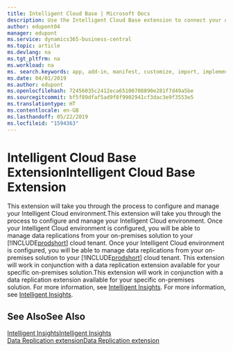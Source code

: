 ```yaml
---
title: Intelligent Cloud Base | Microsoft Docs
description: Use the Intelligent Cloud Base extension to connect your on-premises solution with Business Central online.
author: edupont04
manager: edupont
ms.service: dynamics365-business-central
ms.topic: article
ms.devlang: na
ms.tgt_pltfrm: na
ms.workload: na
ms. search.keywords: app, add-in, manifest, customize, import, implement
ms.date: 04/01/2019
ms.author: edupont
ms.openlocfilehash: 72456035c2412eca65100708890e281f7d49a5be
ms.sourcegitcommit: bf5f89dfaf5ad9f8f9902941cf3dac3e9f3553e5
ms.translationtype: HT
ms.contentlocale: en-GB
ms.lasthandoff: 05/22/2019
ms.locfileid: "1594363"
---
```

# <a name="intelligent-cloud-base-extension"></a><span data-ttu-id="2e929-103">Intelligent Cloud Base Extension</span><span class="sxs-lookup"><span data-stu-id="2e929-103">Intelligent Cloud Base Extension</span></span>

<span data-ttu-id="2e929-104">This extension will take you through the process to configure and manage your Intelligent Cloud environment.</span><span class="sxs-lookup"><span data-stu-id="2e929-104">This extension will take you through the process to configure and manage your Intelligent Cloud environment.</span></span><span data-ttu-id="2e929-105"> Once your Intelligent Cloud environment is configured, you will be able to manage data replications from your on-premises solution to your [!INCLUDE[prodshort](includes/prodshort.md)] cloud tenant.</span><span class="sxs-lookup"><span data-stu-id="2e929-105"> Once your Intelligent Cloud environment is configured, you will be able to manage data replications from your on-premises solution to your [!INCLUDE[prodshort](includes/prodshort.md)] cloud tenant.</span></span> <span data-ttu-id="2e929-106">This extension will work in conjunction with a data replication extension available for your specific on-premises solution.</span><span class="sxs-lookup"><span data-stu-id="2e929-106">This extension will work in conjunction with a data replication extension available for your specific on-premises solution.</span></span><span data-ttu-id="2e929-107"> For more information, see [Intelligent Insights](about-intelligent-cloud.md).</span><span class="sxs-lookup"><span data-stu-id="2e929-107"> For more information, see [Intelligent Insights](about-intelligent-cloud.md).</span></span>  

## <a name="see-also"></a><span data-ttu-id="2e929-108">See Also</span><span class="sxs-lookup"><span data-stu-id="2e929-108">See Also</span></span>

[<span data-ttu-id="2e929-109">Intelligent Insights</span><span class="sxs-lookup"><span data-stu-id="2e929-109">Intelligent Insights</span></span>](about-intelligent-cloud.md)  
[<span data-ttu-id="2e929-110">Data Replication extension</span><span class="sxs-lookup"><span data-stu-id="2e929-110">Data Replication extension</span></span>](ui-extensions-data-replication.md)  
